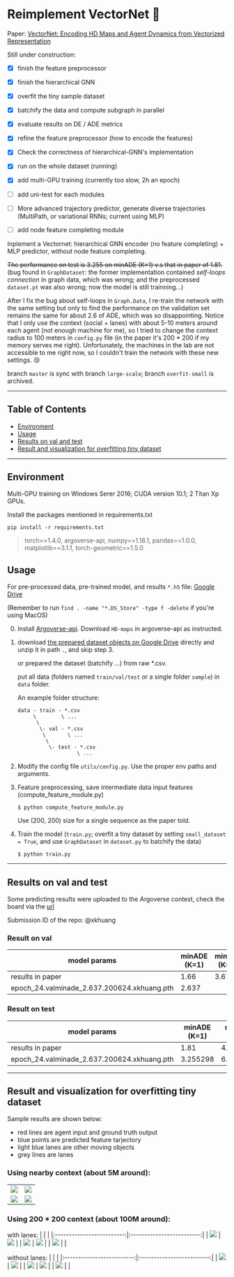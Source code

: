 # Reimplement VectorNet :car:

Paper: [VectorNet: Encoding HD Maps and Agent Dynamics from Vectorized Representation](https://arxiv.org/abs/2005.04259)

Still under construction:

- [x] finish the feature preprocessor
- [x] finish the hierarchical GNN
- [x] overfit the tiny sample dataset
- [x] batchify the data and compute subgraph in parallel
- [X] evaluate results on DE / ADE metrics
- [x] refine the feature preprocessor (how to encode the features)
- [x] Check the correctness of hierarchical-GNN's implementation
- [x] run on the whole dataset (running)
- [x] add multi-GPU training (currently too slow, 2h an epoch)
- [ ] add uni-test for each modules
- [ ] More advanced trajectory predictor, generate diverse trajectories (MultiPath, or variational RNNs; current using MLP)
- [ ] add node feature completing module


Inplement a Vectornet: hierarchical GNN encoder (no feature completing) + MLP predictor, without node feature completing.

~~The performance on test is 3.255 on  minADE (K=1) v.s that in paper of 1.81.~~ (bug found in `GraphDataset`: the former implementation contained *self-loops connection* in graph data, which was wrong; and the preprocessed `dataset.pt` was also wrong; now the model is still trainning...)

After I fix the bug about self-loops in `Graph.Data`, I re-train the network with the same setting but only to find the performance on the validation set remains the same for about 2.6 of ADE, which was so disappointing. Notice that I only use the context (social + lanes) with about 5-10 meters around each agent (not enough machine for me), so I tried to change the context radius to 100 meters in `config.py` file (in the paper it's 200 * 200 if my memory serves me right). Unfortunately, the machines in the lab are not accessible to me right now, so I couldn't train the network with these new settings. :cry:

branch `master` is sync with branch `large-scale`; branch `overfit-small` is archived.


---

## Table of Contents

- [Environment](#Environment)
- [Usage](#Usage)
- [Results on val and test](#Results-on-val-and-test)
- [Result and visualization for overfitting tiny dataset](#Result-and-visualization-for-overfitting-tiny-dataset)

---

## Environment

Multi-GPU training on Windows Serer 2016; CUDA version 10.1; 2 Titan Xp GPUs.

Install the packages mentioned in requirements.txt
```
pip install -r requirements.txt
```

> torch==1.4.0, 
argoverse-api, 
numpy==1.18.1, 
pandas==1.0.0, 
matplotlib==3.1.1, 
torch-geometric==1.5.0

## Usage

For pre-processed data, pre-trained model, and results `*.h5` file: [Google Drive](https://drive.google.com/drive/folders/1XJ2Oz4Qc2UstnfRw3DNvQThuEVvM6tUL?usp=sharing)

(Remember to run `find . -name "*.DS_Store" -type f -delete` if you're using MacOS)

0) Install [Argoverse-api](https://github.com/argoai/argoverse-api/tree/master/argoverse). Download `HD-maps` in argoverse-api as instructed.

1) download [the prepared dataset objects on Google Drive](https://drive.google.com/drive/folders/1XJ2Oz4Qc2UstnfRw3DNvQThuEVvM6tUL?usp=sharing) directly and unzip it in path `.`, and skip step 3.

    or prepared the dataset (batchify ...) from raw *.csv. 
       
    put all data (folders named `train/val/test` or a single folder `sample`) in `data` folder.
    
    An example folder structure:
    ```
    data - train - *.csv
         \        \ ...
          \
           \- val - *.csv
            \       \ ...
             \
              \- test - *.csv
                       \ ...
    ```
2) Modify the config file `utils/config.py`. Use the proper env paths and arguments.

3) Feature preprocessing, save intermediate data input features (compute_feature_module.py)
    ```
    $ python compute_feature_module.py
    ```
    Use (200, 200) size for a single sequence as the paper told.

4) Train the model (`train.py`; overfit a tiny dataset by setting `small_dataset = True`, and use `GraphDataset` in `dataset.py` to batchify the data)
    ```
    $ python train.py
    ```

---

## Results on val and test

Some predicting results were uploaded to the Argoverse contest, check the board via the [url](https://evalai.cloudcv.org/web/challenges/challenge-page/454/leaderboard/)

Submission ID of the repo: @xkhuang

### Result on val


| model params                                                 | minADE (K=1) | minFDE (K=1) |
| ------------------------------------------------------------ | ------------ | ------------ |
| results in paper | 1.66  | 3.67  |
| epoch_24.valminade_2.637.200624.xkhuang.pth                  | 2.637        |              |

### Result on test

| model params                                                 | minADE (K=1) | minFDE (K=1) |
| ------------------------------------------------------------ | ------------ | ------------ |
| results in paper | 1.81  | 4.01  |
| epoch_24.valminade_2.637.200624.xkhuang.pth                  | 3.255298     | 6.992046     |


---

## Result and visualization for overfitting tiny dataset

Sample results are shown below:
* red lines are agent input and ground truth output
* blue points are predicted feature tarjectory
* light blue lanes are other moving objects
* grey lines are lanes

### Using nearby context (about 5M around):
| | |
|:-------------------------:|:-------------------------:|
| ![](images/1.png) | ![](images/2.png) |
| ![](images/3.png) | ![](images/4.png) |

### Using 200 * 200 context (about 100M around):
with lanes:
| | |
|:-------------------------:|:-------------------------:|
| ![](images/200*200-1-1.png) | ![](images/200*200-2-1.png) |
| ![](images/200*200-3-1.png) | ![](images/200*200-4-1.png) |
| ![](images/200*200-5-1.png) |  |

without lanes:
| | |
|:-------------------------:|:-------------------------:|
| ![](images/200*200-1-2.png) | ![](images/200*200-2-2.png) |
| ![](images/200*200-3-2.png) | ![](images/200*200-4-2.png) |
| ![](images/200*200-5-2.png) |  |